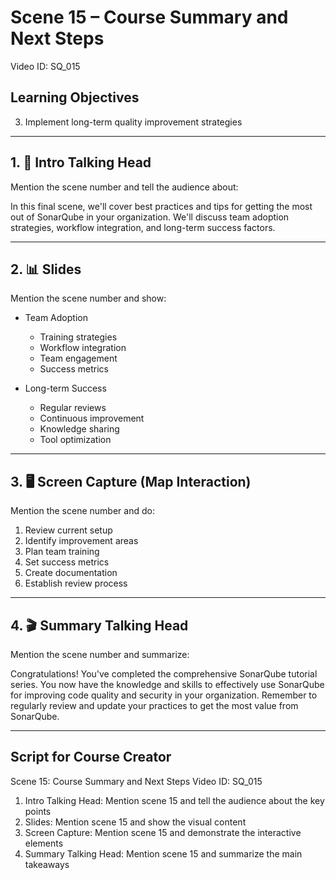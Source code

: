 # Scene 15 – Course Summary and Next Steps
Video ID: SQ_015

## Learning Objectives
3. Implement long-term quality improvement strategies

---

## 1. 🎥 Intro Talking Head
Mention the scene number and tell the audience about:

In this final scene, we'll cover best practices and tips for getting the most out of SonarQube in your organization. We'll discuss team adoption strategies, workflow integration, and long-term success factors.

---

## 2. 📊 Slides
Mention the scene number and show:

- Team Adoption
  - Training strategies
  - Workflow integration
  - Team engagement
  - Success metrics

- Long-term Success
  - Regular reviews
  - Continuous improvement
  - Knowledge sharing
  - Tool optimization

---

## 3. 🖥️ Screen Capture (Map Interaction)
Mention the scene number and do:

1. Review current setup
2. Identify improvement areas
3. Plan team training
4. Set success metrics
5. Create documentation
6. Establish review process

---

## 4. 🎬 Summary Talking Head
Mention the scene number and summarize:

Congratulations! You've completed the comprehensive SonarQube tutorial series. You now have the knowledge and skills to effectively use SonarQube for improving code quality and security in your organization. Remember to regularly review and update your practices to get the most value from SonarQube.

---

## Script for Course Creator
Scene 15: Course Summary and Next Steps
Video ID: SQ_015

1. Intro Talking Head: Mention scene 15 and tell the audience about the key points
2. Slides: Mention scene 15 and show the visual content
3. Screen Capture: Mention scene 15 and demonstrate the interactive elements
4. Summary Talking Head: Mention scene 15 and summarize the main takeaways
